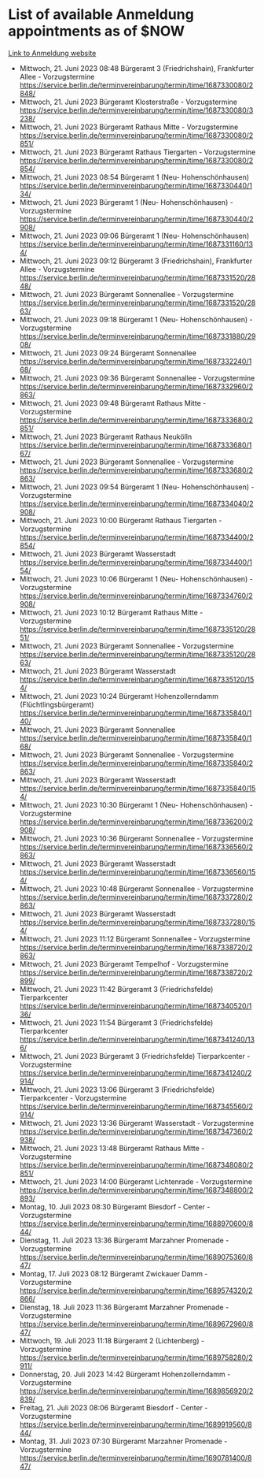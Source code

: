# List of available Anmeldung appointments as of $NOW
[Link to Anmeldung website](https://service.berlin.de/terminvereinbarung/termin/tag.php?termin=1&anliegen[]=120686&dienstleisterlist=122210,122217,327316,122219,327312,122227,327314,122231,327346,122243,327348,122254,122252,329742,122260,329745,122262,329748,122271,327278,122273,327274,122277,327276,330436,122280,327294,122282,327290,122284,327292,122291,327270,122285,327266,122286,327264,122296,327268,150230,329760,122297,327286,122294,327284,122312,329763,122314,329775,122304,327330,122311,327334,122309,327332,317869,122281,327352,122279,329772,122283,122276,327324,122274,327326,122267,329766,122246,327318,122251,327320,122257,327322,122208,327298,122226,327300&herkunft=http%3A%2F%2Fservice.berlin.de%2Fdienstleistung%2F120686%2F)
- Mittwoch, 21. Juni 2023 08:48 Bürgeramt 3 (Friedrichshain), Frankfurter Allee - Vorzugstermine https://service.berlin.de/terminvereinbarung/termin/time/1687330080/2848/
- Mittwoch, 21. Juni 2023  Bürgeramt Klosterstraße - Vorzugstermine https://service.berlin.de/terminvereinbarung/termin/time/1687330080/3238/
- Mittwoch, 21. Juni 2023  Bürgeramt Rathaus Mitte - Vorzugstermine https://service.berlin.de/terminvereinbarung/termin/time/1687330080/2851/
- Mittwoch, 21. Juni 2023  Bürgeramt Rathaus Tiergarten - Vorzugstermine https://service.berlin.de/terminvereinbarung/termin/time/1687330080/2854/
- Mittwoch, 21. Juni 2023 08:54 Bürgeramt 1 (Neu- Hohenschönhausen) https://service.berlin.de/terminvereinbarung/termin/time/1687330440/134/
- Mittwoch, 21. Juni 2023  Bürgeramt 1 (Neu- Hohenschönhausen) - Vorzugstermine https://service.berlin.de/terminvereinbarung/termin/time/1687330440/2908/
- Mittwoch, 21. Juni 2023 09:06 Bürgeramt 1 (Neu- Hohenschönhausen) https://service.berlin.de/terminvereinbarung/termin/time/1687331160/134/
- Mittwoch, 21. Juni 2023 09:12 Bürgeramt 3 (Friedrichshain), Frankfurter Allee - Vorzugstermine https://service.berlin.de/terminvereinbarung/termin/time/1687331520/2848/
- Mittwoch, 21. Juni 2023  Bürgeramt Sonnenallee - Vorzugstermine https://service.berlin.de/terminvereinbarung/termin/time/1687331520/2863/
- Mittwoch, 21. Juni 2023 09:18 Bürgeramt 1 (Neu- Hohenschönhausen) - Vorzugstermine https://service.berlin.de/terminvereinbarung/termin/time/1687331880/2908/
- Mittwoch, 21. Juni 2023 09:24 Bürgeramt Sonnenallee https://service.berlin.de/terminvereinbarung/termin/time/1687332240/168/
- Mittwoch, 21. Juni 2023 09:36 Bürgeramt Sonnenallee - Vorzugstermine https://service.berlin.de/terminvereinbarung/termin/time/1687332960/2863/
- Mittwoch, 21. Juni 2023 09:48 Bürgeramt Rathaus Mitte - Vorzugstermine https://service.berlin.de/terminvereinbarung/termin/time/1687333680/2851/
- Mittwoch, 21. Juni 2023  Bürgeramt Rathaus Neukölln https://service.berlin.de/terminvereinbarung/termin/time/1687333680/167/
- Mittwoch, 21. Juni 2023  Bürgeramt Sonnenallee - Vorzugstermine https://service.berlin.de/terminvereinbarung/termin/time/1687333680/2863/
- Mittwoch, 21. Juni 2023 09:54 Bürgeramt 1 (Neu- Hohenschönhausen) - Vorzugstermine https://service.berlin.de/terminvereinbarung/termin/time/1687334040/2908/
- Mittwoch, 21. Juni 2023 10:00 Bürgeramt Rathaus Tiergarten - Vorzugstermine https://service.berlin.de/terminvereinbarung/termin/time/1687334400/2854/
- Mittwoch, 21. Juni 2023  Bürgeramt Wasserstadt https://service.berlin.de/terminvereinbarung/termin/time/1687334400/154/
- Mittwoch, 21. Juni 2023 10:06 Bürgeramt 1 (Neu- Hohenschönhausen) - Vorzugstermine https://service.berlin.de/terminvereinbarung/termin/time/1687334760/2908/
- Mittwoch, 21. Juni 2023 10:12 Bürgeramt Rathaus Mitte - Vorzugstermine https://service.berlin.de/terminvereinbarung/termin/time/1687335120/2851/
- Mittwoch, 21. Juni 2023  Bürgeramt Sonnenallee - Vorzugstermine https://service.berlin.de/terminvereinbarung/termin/time/1687335120/2863/
- Mittwoch, 21. Juni 2023  Bürgeramt Wasserstadt https://service.berlin.de/terminvereinbarung/termin/time/1687335120/154/
- Mittwoch, 21. Juni 2023 10:24 Bürgeramt Hohenzollerndamm (Flüchtlingsbürgeramt) https://service.berlin.de/terminvereinbarung/termin/time/1687335840/140/
- Mittwoch, 21. Juni 2023  Bürgeramt Sonnenallee https://service.berlin.de/terminvereinbarung/termin/time/1687335840/168/
- Mittwoch, 21. Juni 2023  Bürgeramt Sonnenallee - Vorzugstermine https://service.berlin.de/terminvereinbarung/termin/time/1687335840/2863/
- Mittwoch, 21. Juni 2023  Bürgeramt Wasserstadt https://service.berlin.de/terminvereinbarung/termin/time/1687335840/154/
- Mittwoch, 21. Juni 2023 10:30 Bürgeramt 1 (Neu- Hohenschönhausen) - Vorzugstermine https://service.berlin.de/terminvereinbarung/termin/time/1687336200/2908/
- Mittwoch, 21. Juni 2023 10:36 Bürgeramt Sonnenallee - Vorzugstermine https://service.berlin.de/terminvereinbarung/termin/time/1687336560/2863/
- Mittwoch, 21. Juni 2023  Bürgeramt Wasserstadt https://service.berlin.de/terminvereinbarung/termin/time/1687336560/154/
- Mittwoch, 21. Juni 2023 10:48 Bürgeramt Sonnenallee - Vorzugstermine https://service.berlin.de/terminvereinbarung/termin/time/1687337280/2863/
- Mittwoch, 21. Juni 2023  Bürgeramt Wasserstadt https://service.berlin.de/terminvereinbarung/termin/time/1687337280/154/
- Mittwoch, 21. Juni 2023 11:12 Bürgeramt Sonnenallee - Vorzugstermine https://service.berlin.de/terminvereinbarung/termin/time/1687338720/2863/
- Mittwoch, 21. Juni 2023  Bürgeramt Tempelhof - Vorzugstermine https://service.berlin.de/terminvereinbarung/termin/time/1687338720/2899/
- Mittwoch, 21. Juni 2023 11:42 Bürgeramt 3 (Friedrichsfelde) Tierparkcenter https://service.berlin.de/terminvereinbarung/termin/time/1687340520/136/
- Mittwoch, 21. Juni 2023 11:54 Bürgeramt 3 (Friedrichsfelde) Tierparkcenter https://service.berlin.de/terminvereinbarung/termin/time/1687341240/136/
- Mittwoch, 21. Juni 2023  Bürgeramt 3 (Friedrichsfelde) Tierparkcenter - Vorzugstermine https://service.berlin.de/terminvereinbarung/termin/time/1687341240/2914/
- Mittwoch, 21. Juni 2023 13:06 Bürgeramt 3 (Friedrichsfelde) Tierparkcenter - Vorzugstermine https://service.berlin.de/terminvereinbarung/termin/time/1687345560/2914/
- Mittwoch, 21. Juni 2023 13:36 Bürgeramt Wasserstadt - Vorzugstermine https://service.berlin.de/terminvereinbarung/termin/time/1687347360/2938/
- Mittwoch, 21. Juni 2023 13:48 Bürgeramt Rathaus Mitte - Vorzugstermine https://service.berlin.de/terminvereinbarung/termin/time/1687348080/2851/
- Mittwoch, 21. Juni 2023 14:00 Bürgeramt Lichtenrade - Vorzugstermine https://service.berlin.de/terminvereinbarung/termin/time/1687348800/2893/
- Montag, 10. Juli 2023 08:30 Bürgeramt Biesdorf - Center - Vorzugstermine https://service.berlin.de/terminvereinbarung/termin/time/1688970600/844/
- Dienstag, 11. Juli 2023 13:36 Bürgeramt Marzahner Promenade - Vorzugstermine https://service.berlin.de/terminvereinbarung/termin/time/1689075360/847/
- Montag, 17. Juli 2023 08:12 Bürgeramt Zwickauer Damm - Vorzugstermine https://service.berlin.de/terminvereinbarung/termin/time/1689574320/2866/
- Dienstag, 18. Juli 2023 11:36 Bürgeramt Marzahner Promenade - Vorzugstermine https://service.berlin.de/terminvereinbarung/termin/time/1689672960/847/
- Mittwoch, 19. Juli 2023 11:18 Bürgeramt 2 (Lichtenberg) - Vorzugstermine https://service.berlin.de/terminvereinbarung/termin/time/1689758280/2911/
- Donnerstag, 20. Juli 2023 14:42 Bürgeramt Hohenzollerndamm - Vorzugstermine https://service.berlin.de/terminvereinbarung/termin/time/1689856920/2839/
- Freitag, 21. Juli 2023 08:06 Bürgeramt Biesdorf - Center - Vorzugstermine https://service.berlin.de/terminvereinbarung/termin/time/1689919560/844/
- Montag, 31. Juli 2023 07:30 Bürgeramt Marzahner Promenade - Vorzugstermine https://service.berlin.de/terminvereinbarung/termin/time/1690781400/847/
